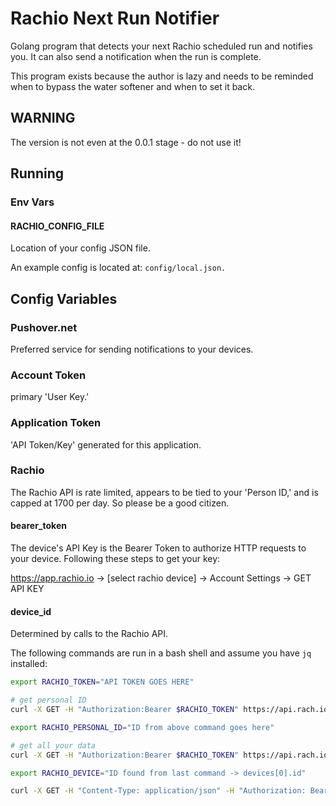 # Rachio Next Run Notifier

Golang program that detects your next Rachio scheduled run and notifies you. It can also send a notification when the run is complete.

This program exists because the author is lazy and needs to be reminded when to bypass the water softener and when to set it back.

## WARNING

The version is not even at the 0.0.1 stage - do not use it!

## Running

### Env Vars

#### RACHIO_CONFIG_FILE

Location of your config JSON file.

An example config is located at: `config/local.json.`

## Config Variables

### Pushover.net

Preferred service for sending notifications to your devices.

### Account Token

primary 'User Key.'

### Application Token

'API Token/Key' generated for this application.

### Rachio

The Rachio API is rate limited, appears to be tied to your 'Person ID,' and is capped at 1700 per day. So please be a good citizen.

#### bearer_token

The device's API Key is the Bearer Token to authorize HTTP requests to your device. Following these steps to get your key:

https://app.rachio.io -> [select rachio device] -> Account Settings -> GET API KEY

#### device_id

Determined by calls to the Rachio API.

The following commands are run in a bash shell and assume you have `jq` installed:

```bash
export RACHIO_TOKEN="API TOKEN GOES HERE"

# get personal ID
curl -X GET -H "Authorization:Bearer $RACHIO_TOKEN" https://api.rach.io/1/public/person/info | jq .

export RACHIO_PERSONAL_ID="ID from above command goes here"

# get all your data
curl -X GET -H "Authorization:Bearer $RACHIO_TOKEN" https://api.rach.io/1/public/person/$RACHIO_PERSONAL_ID | jq .

export RACHIO_DEVICE="ID found from last command -> devices[0].id"

curl -X GET -H "Content-Type: application/json" -H "Authorization: Bearer $RACHIO_TOKEN" https://api.rach.io/1/public/device/$RACHIO_DEVICE | jq .
```
